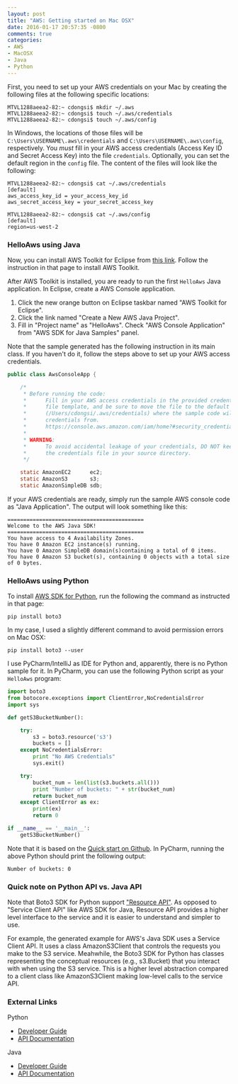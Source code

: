 ```yaml
---
layout: post
title: "AWS: Getting started on Mac OSX"
date: 2016-01-17 20:57:35 -0800
comments: true
categories: 
- AWS
- MacOSX
- Java
- Python
---
```


First, you need to set up your AWS credentials on your Mac by creating the following files at the following specific locations:

``` plain
MTVL1288aeea2-82:~ cdongsi$ mkdir ~/.aws
MTVL1288aeea2-82:~ cdongsi$ touch ~/.aws/credentials
MTVL1288aeea2-82:~ cdongsi$ touch ~/.aws/config
```

In Windows, the locations of those files will be `C:\Users\USERNAME\.aws\credentials` and `C:\Users\USERNAME\.aws\config`, respectively.
You *must* fill in your AWS access credentials (Access Key ID and Secret Access Key) into the file `credentials`. Optionally, you can set the default region in the `config` file. 
The content of the files will look like the following: 

``` plain
MTVL1288aeea2-82:~ cdongsi$ cat ~/.aws/credentials
[default]
aws_access_key_id = your_access_key_id
aws_secret_access_key = your_secret_access_key

MTVL1288aeea2-82:~ cdongsi$ cat ~/.aws/config
[default]
region=us-west-2
```

### HelloAws using Java

Now, you can install AWS Toolkit for Eclipse from [this link](http://aws.amazon.com/eclipse/). Follow the instruction in that page to install AWS Toolkit.

After AWS Toolkit is installed, you are ready to run the first `HelloAws` Java application. In Eclipse, create a AWS Console application.

1. Click the new orange button on Eclipse taskbar named "AWS Toolkit for Eclipse".
1. Click the link named "Create a New AWS Java Project".
1. Fill in "Project name" as "HelloAws". Check "AWS Console Application" from "AWS SDK for Java Samples" panel.

Note that the sample generated has the following instruction in its main class. If you haven't do it, follow the steps above to set up your AWS access credentials.

``` java
public class AwsConsoleApp {

    /*
     * Before running the code:
     *      Fill in your AWS access credentials in the provided credentials
     *      file template, and be sure to move the file to the default location
     *      (/Users/cdongsi/.aws/credentials) where the sample code will load the
     *      credentials from.
     *      https://console.aws.amazon.com/iam/home?#security_credential
     *
     * WARNING:
     *      To avoid accidental leakage of your credentials, DO NOT keep
     *      the credentials file in your source directory.
     */

    static AmazonEC2      ec2;
    static AmazonS3       s3;
    static AmazonSimpleDB sdb;
```

If your AWS credentials are ready, simply run the sample AWS console code as "Java Application". The output will look something like this:

``` plain
===========================================
Welcome to the AWS Java SDK!
===========================================
You have access to 4 Availability Zones.
You have 0 Amazon EC2 instance(s) running.
You have 0 Amazon SimpleDB domain(s)containing a total of 0 items.
You have 0 Amazon S3 bucket(s), containing 0 objects with a total size of 0 bytes.
```

### HelloAws using Python

To install [AWS SDK for Python](http://aws.amazon.com/sdk-for-python/), run the following the command as instructed in that page:

```
pip install boto3

```

In my case, I used a slightly different command to avoid permission errors on Mac OSX:

```
pip install boto3 --user
```

I use PyCharm/IntelliJ as IDE for Python and, apparently, there is no Python sample for it. In PyCharm, you can use the following Python script as your `HelloAws` program:

``` python
import boto3
from botocore.exceptions import ClientError,NoCredentialsError
import sys

def getS3BucketNumber():

    try:
        s3 = boto3.resource('s3')
        buckets = []
    except NoCredentialsError:
        print "No AWS Credentials"
        sys.exit()

    try:
        bucket_num = len(list(s3.buckets.all()))
        print "Number of buckets: " + str(bucket_num)
        return bucket_num
    except ClientError as ex:
        print(ex)
        return 0

if __name__ == '__main__':
    getS3BucketNumber()
```

Note that it is based on the [Quick start on Github](https://github.com/boto/boto3#quick-start). In PyCharm, running the above Python should print the following output:

``` plain
Number of buckets: 0
```

### Quick note on Python API vs. Java API

Note that Boto3 SDK for Python support ["Resource API"](http://boto3.readthedocs.org/en/latest/guide/resources.html). 
As opposed to "Service Client API" like AWS SDK for Java, Resource API provides a higher level interface to the service and it is easier to understand and simpler to use.

For example, the generated example for AWS's Java SDK uses a Service Client API. It uses a class AmazonS3Client that controls the requests you make to the S3 service. 
Meahwhile, the Boto3 SDK for Python has classes representing the conceptual resources (e.g., s3.Bucket) that you interact with when using the S3 service. 
This is a higher level abstraction compared to a client class like AmazonS3Client making low-level calls to the service API.

### External Links

Python

* [Developer Guide](https://boto3.readthedocs.org/en/latest/guide/index.html)
* [API Documentation](https://boto3.readthedocs.org/en/latest/reference/core/index.html)

Java

* [Developer Guide](http://docs.aws.amazon.com/AWSSdkDocsJava/latest/DeveloperGuide/welcome.html)
* [API Documentation](http://docs.aws.amazon.com/AWSJavaSDK/latest/javadoc/index.html)